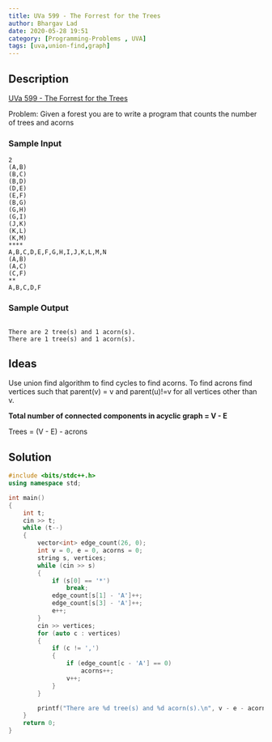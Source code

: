 ```yaml
---
title: UVa 599 - The Forrest for the Trees
author: Bhargav Lad
date: 2020-05-28 19:51
category: [Programming-Problems , UVA]
tags: [uva,union-find,graph]
---
```


## Description
[UVa 599 - The Forrest for the Trees](https://onlinejudge.org/index.php?option=com_onlinejudge&Itemid=8&category=635&page=show_problem&problem=540)

Problem: Given a forest you are to write a program that counts the number of trees and acorns

### Sample Input
```terminal
2
(A,B)
(B,C)
(B,D)
(D,E)
(E,F)
(B,G)
(G,H)
(G,I)
(J,K)
(K,L)
(K,M)
****
A,B,C,D,E,F,G,H,I,J,K,L,M,N
(A,B)
(A,C)
(C,F)
**
A,B,C,D,F

```
### Sample Output
```terminal

There are 2 tree(s) and 1 acorn(s).
There are 1 tree(s) and 1 acorn(s).

```
## Ideas

Use union find algorithm to find cycles to find acorns. To find acrons find vertices such that parent(v) = v and parent(u)!=v for all vertices other than v.

**Total number of connected components in acyclic graph = V - E**

Trees = (V - E) - acrons
## Solution

```C++
#include <bits/stdc++.h>
using namespace std;

int main()
{
    int t;
    cin >> t;
    while (t--)
    {
        vector<int> edge_count(26, 0);
        int v = 0, e = 0, acorns = 0;
        string s, vertices;
        while (cin >> s)
        {
            if (s[0] == '*')
                break;
            edge_count[s[1] - 'A']++;
            edge_count[s[3] - 'A']++;
            e++;
        }
        cin >> vertices;
        for (auto c : vertices)
        {
            if (c != ',')
            {
                if (edge_count[c - 'A'] == 0)
                    acorns++;
                v++;
            }
        }

        printf("There are %d tree(s) and %d acorn(s).\n", v - e - acorns, acorns);
    }
    return 0;
}
```